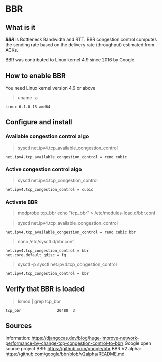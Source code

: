 # BBR

## What is it

***BBR*** is Bottleneck Bandwidth and RTT. BBR congestion control computes the sending rate based on the delivery rate (throughput) estimated from ACKs.

BBR was contributed to Linux kernel 4.9 since 2016 by Google.

## How to enable BBR

You need Linux kernel version 4.9 or above

> uname -a
```
Linux 6.1.0-18-amd64
```

## Configure and install

### Available congestion control algo

> sysctl net.ipv4.tcp_available_congestion_control
```
net.ipv4.tcp_available_congestion_control = reno cubic
```

### Active congestion control algo

> sysctl net.ipv4.tcp_congestion_control
```
net.ipv4.tcp_congestion_control = cubic
```

### Activate BBR

> modprobe tcp_bbr
> echo "tcp_bbr" > /etc/modules-load.d/bbr.conf


> sysctl net.ipv4.tcp_available_congestion_control
```
net.ipv4.tcp_available_congestion_control = reno cubic bbr
```


> nano /etc/sysctl.d/bbr.conf
```
net.ipv4.tcp_congestion_control = bbr
net.core.default_qdisc = fq
```


> sysctl -p
> sysctl net.ipv4.tcp_congestion_control
```
net.ipv4.tcp_congestion_control = bbr
```

## Verify that BBR is loaded

> lsmod | grep tcp_bbr
```
tcp_bbr                20480  3
```

## Sources

Information: https://djangocas.dev/blog/huge-improve-network-performance-by-change-tcp-congestion-control-to-bbr/
Google open source project BBR: https://github.com/google/bbr
BBR V2 alpha: https://github.com/google/bbr/blob/v2alpha/README.md
